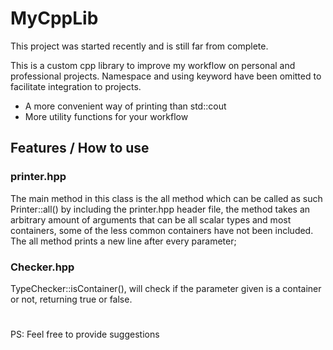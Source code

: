 # MyCppLib

This project was started recently and is still far from complete.

This is a custom cpp library to improve my workflow on personal and professional projects.
Namespace and using keyword have been omitted to facilitate integration to projects.

- A more convenient way of printing than std::cout
- More utility functions for your workflow

## Features / How to use

### printer.hpp

  The main method in this class is the all method which can be called as such Printer::all() by including the printer.hpp header file, the method takes an arbitrary amount of arguments that can be all scalar types and most containers, some of the less common containers have not been included. The all method prints a new line after every parameter;
  
### Checker.hpp

  TypeChecker::isContainer(), will check if the parameter given is a container or not, returning true or false.

#
PS: Feel free to provide suggestions
